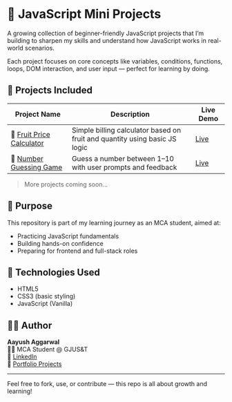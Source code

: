 # 🧠 JavaScript Mini Projects

A growing collection of beginner-friendly JavaScript projects that I’m building to sharpen my skills and understand how JavaScript works in real-world scenarios.

Each project focuses on core concepts like variables, conditions, functions, loops, DOM interaction, and user input — perfect for learning by doing.

## 📂 Projects Included

| Project Name             | Description                                  | Live Demo |
|--------------------------|----------------------------------------------|-----------|
| 🍎 [Fruit Price Calculator](./docs/fruit-price-calculator/index.html) | Simple billing calculator based on fruit and quantity using basic JS logic | [Live](https://aayushaggarwal06.github.io/JavaScript_Mini_Projects/fruit-price-calculator/) |
| 🎲 [Number Guessing Game](./docs/number-guess-game/index.html)        | Guess a number between 1–10 with user prompts and feedback | [Live](https://aayushaggarwal06.github.io/JavaScript_Mini_Projects/number-guess-game/) |

> More projects coming soon...

## 🎯 Purpose

This repository is part of my learning journey as an MCA student, aimed at:
- Practicing JavaScript fundamentals
- Building hands-on confidence
- Preparing for frontend and full-stack roles

## 🚀 Technologies Used

- HTML5
- CSS3 (basic styling)
- JavaScript (Vanilla)

## 🧑‍💻 Author

**Aayush Aggarwal**  
👨‍🎓 MCA Student @ GJUS&T  
💼 [LinkedIn](https://www.linkedin.com/in/aayushaggarwal06)  
📁 [Portfolio Projects](https://github.com/AayushAggarwal06)

---

Feel free to fork, use, or contribute — this repo is all about growth and learning!
